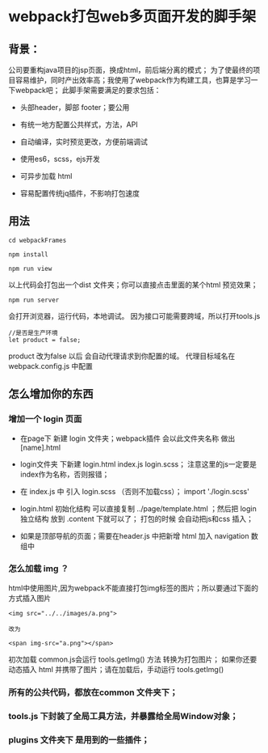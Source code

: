 # webpack打包web多页面开发的脚手架

## 背景：

公司要重构java项目的jsp页面，换成html，前后端分离的模式；
为了使最终的项目容易维护，同时产出效率高；我使用了webpack作为构建工具，也算是学习一下webpack吧；
此脚手架需要满足的要求包括：

* 头部header，脚部 footer；要公用

* 有统一地方配置公共样式，方法，API

* 自动编译，实时预览更改，方便前端调试

* 使用es6，scss，ejs开发

* 可异步加载 html

* 容易配置传统jq插件，不影响打包速度


## 用法

    cd webpackFrames

    npm install

    npm run view

以上代码会打包出一个dist 文件夹；你可以直接点击里面的某个html 预览效果；

    npm run server
    
会打开浏览器，运行代码，本地调试。 
因为接口可能需要跨域，所以打开tools.js
   
   
    //是否是生产环境
    let product = false;

product 改为false 以后 会自动代理请求到你配置的域。
代理目标域名在webpack.config.js 中配置

    



## 怎么增加你的东西

### 增加一个 login 页面

* 在page下 新建 login 文件夹；webpack插件 会以此文件夹名称 做出 [name].html

* login文件夹 下新建 login.html   index.js    login.scss；
注意这里的js一定要是index作为名称，否则报错；

* 在 index.js 中 引入 login.scss （否则不加载css）；
    import './login.scss'

* login.html 初始化结构 可以直接复制 ../page/template.html ；然后把 login 独立结构 放到 .content 下就可以了；
打包的时候 会自动把js和css 插入；

* 如果是顶部导航的页面；需要在header.js 中把新增 html 加入 navigation 数组中


### 怎么加载 img ？

   html中使用图片,因为webpack不能直接打包img标签的图片；所以要通过下面的方式插入图片

    <img src="../../images/a.png">

    改为

    <span img-src="a.png"></span>

初次加载 common.js会运行 tools.getImg() 方法 转换为打包图片；
如果你还要动态插入 html 并携带了图片；请在加载后，手动运行 tools.getImg()

### 所有的公共代码，都放在common 文件夹下；

### tools.js 下封装了全局工具方法，并暴露给全局Window对象；

### plugins 文件夹下 是用到的一些插件；





